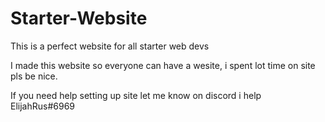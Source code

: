 # Starter-Website
This is a perfect website for all starter web devs

I made this website so everyone can have a wesite, i spent lot time on site pls be nice.

If you need help setting up site let me know on discord i help ElijahRus#6969

